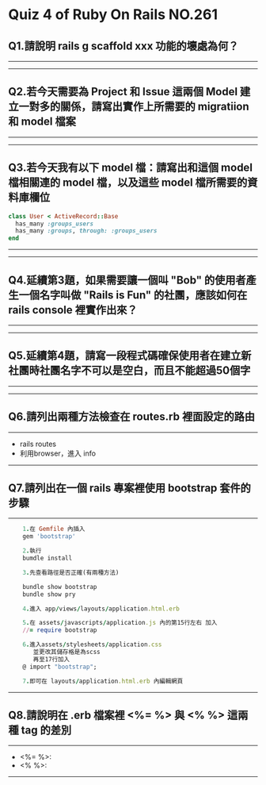 # Quiz 4 of Ruby On Rails NO.261 
## Q1.請說明 rails g scaffold xxx 功能的壞處為何？
---

***
## Q2.若今天需要為 Project 和 Issue 這兩個 Model 建立一對多的關係，請寫出實作上所需要的 migratiion 和 model 檔案
---

***
## Q3.若今天我有以下 model 檔：請寫出和這個 model 檔相關連的 model 檔，以及這些 model 檔所需要的資料庫欄位
```ruby
class User < ActiveRecord::Base
  has_many :groups_users
  has_many :groups, through: :groups_users 
end
```
---

***
## Q4.延續第3題，如果需要讓一個叫 "Bob" 的使用者產生一個名字叫做 "Rails is Fun" 的社團，應該如何在 rails console 裡實作出來？
---

***
## Q5.延續第4題，請寫一段程式碼確保使用者在建立新社團時社團名字不可以是空白，而且不能超過50個字
---

***
## Q6.請列出兩種方法檢查在 routes.rb 裡面設定的路由
---
  - rails routes
  - 利用browser，進入 info
***
## Q7.請列出在一個 rails 專案裡使用 bootstrap 套件的步驟
---
```ruby
	1.在 Gemfile 內插入 
	gem 'bootstrap'
```
```ruby
	2.執行
	bumdle install
```
```ruby
	3.先查看路徑是否正確(有兩種方法)

	bundle show bootstrap
	bundle show pry
```
```ruby
	4.進入 app/views/layouts/application.html.erb
```
```ruby
	5.在 assets/javascripts/application.js 內的第15行左右 加入
	//= require bootstrap
```
```ruby
	6.進入assets/stylesheets/application.css 
	   並更改其儲存格是為scss
	   再至17行加入
	@ import "bootstrap";
```
```ruby
	7.即可在 layouts/application.html.erb 內編輯網頁
```
***
## Q8.請說明在 .erb 檔案裡 <%= %> 與 <% %> 這兩種 tag 的差別
---
  - <%= %>: 
  - <% %>:
***
